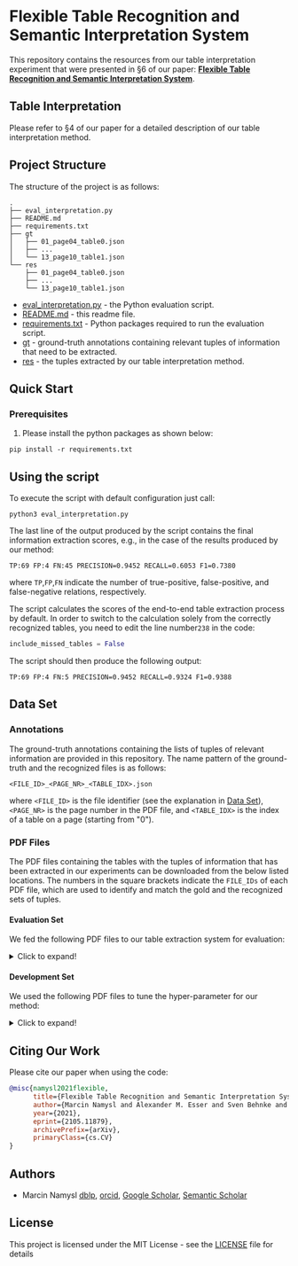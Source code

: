 # Flexible Table Recognition and Semantic Interpretation System
This repository contains the resources from our table interpretation experiment that were presented in §6 of our paper: [**Flexible Table Recognition and Semantic Interpretation System**](https://arxiv.org/abs/2105.11879).

## Table Interpretation

Please refer to §4 of our paper for a detailed description of our table interpretation method.

## Project Structure

The structure of the project is as follows:

```
.
├── eval_interpretation.py
├── README.md
├── requirements.txt
├── gt
│   ├── 01_page04_table0.json
│   ├── ...
│   └── 13_page10_table1.json
└── res
    ├── 01_page04_table0.json
    ├── ...
    └── 13_page10_table1.json
```

* [eval_interpretation.py](./eval_interpretation.py) - the Python evaluation script.
* [README.md](./README.md) - this readme file.
* [requirements.txt](./requirements.txt) - Python packages required to run the evaluation script.
* [gt](./gt) - ground-truth annotations containing relevant tuples of information that need to be extracted.
* [res](./res) - the tuples extracted by our table interpretation method. 

## Quick Start

### Prerequisites

1. Please install the python packages as shown below:

```shell
pip install -r requirements.txt
```

## Using the script

To execute the script with default configuration just call:

```shell
python3 eval_interpretation.py
```

The last line of the output produced by the script contains the final information extraction scores, e.g., in the case of the results produced by our method:

```
TP:69 FP:4 FN:45 PRECISION=0.9452 RECALL=0.6053 F1=0.7380
```

where `TP`,`FP`,`FN` indicate the number of true-positive, false-positive, and false-negative relations, respectively.

The script calculates the scores of the end-to-end table extraction process by default. In order to switch to the calculation solely from the correctly recognized tables, you need to edit the line number`238` in the code:

```py
include_missed_tables = False
```

The script should then produce the following output:

```
TP:69 FP:4 FN:5 PRECISION=0.9452 RECALL=0.9324 F1=0.9388
```

## Data Set 

### Annotations

The ground-truth annotations containing the lists of tuples of relevant information are provided in this repository. The name pattern of the ground-truth and the recognized files is as follows:

```
<FILE_ID>_<PAGE_NR>_<TABLE_IDX>.json
```
where `<FILE_ID>` is the file identifier (see the explanation in [Data Set](README.md#data-set)), `<PAGE_NR>` is the page number in the PDF file, and `<TABLE_IDX>` is the index of a table on a page (starting from "0").

### PDF Files

The PDF files containing the tables with the tuples of information that has been extracted in our experiments can be downloaded from the below listed locations. The numbers in the square brackets indicate the `FILE_IDs` of each PDF file, which are used to identify and match the gold and the recognized sets of tuples.

#### Evaluation Set

We fed the following PDF files to our table extraction system for evaluation:

<details>
  <summary>Click to expand!</summary>

  [01] Asfaha, Y., Schrenk, C., Alves Avelar, L. A., Lange, F., Wang, C., Bandolik, J. J., Hamacher, A., Kassack, M. U., & Kurz, T. (2020). Novel alkoxyamide-based histone deacetylase inhibitors reverse cisplatin resistance in chemoresistant cancer cells. Bioorganic & medicinal chemistry, 28(1), 115108. https://doi.org/10.1016/j.bmc.2019.115108
    
  [02] Basso, M., Chen, H. H., Tripathy, D., Conte, M., Apperley, K., De Simone, A., Keillor, J. W., Ratan, R., Nebbioso, A., Sarno, F., Altucci, L., & Milelli, A. (2018). Designing Dual Transglutaminase 2/Histone Deacetylase Inhibitors Effective at Halting Neuronal Death. ChemMedChem, 13(3), 227–230. https://doi.org/10.1002/cmdc.201700601
    
  [03] Chen, J., Sang, Z., Jiang, Y., Yang, C., & He, L. (2019). Design, synthesis, and biological evaluation of quinazoline derivatives as dual HDAC1 and HDAC6 inhibitors for the treatment of cancer. Chemical biology & drug design, 93(3), 232–241. https://doi.org/10.1111/cbdd.13405
    
  [04] Kassab, S. E., Mowafy, S., Alserw, A. M., Seliem, J. A., El-Naggar, S. M., Omar, N. N., & Awad, M. M. (2019). Structure-based design generated novel hydroxamic acid based preferential HDAC6 lead inhibitor with on-target cytotoxic activity against primary choroid plexus carcinoma. Journal of enzyme inhibition and medicinal chemistry, 34(1), 1062–1077. https://doi.org/10.1080/14756366.2019.1613987
    
  [05] Sharma, C., Oh, Y. J., Park, B., Lee, S., Jeong, C. H., Lee, S., Seo, J. H., & Seo, Y. H. (2019). Development of Thiazolidinedione-Based HDAC6 Inhibitors to Overcome Methamphetamine Addiction. International journal of molecular sciences, 20(24), 6213. https://doi.org/10.3390/ijms20246213
    
  [06] Miao, H., Gao, J., Mou, Z., Wang, B., Zhang, L., Su, L., Han, Y., & Luan, Y. (2019). Design, synthesis and biological evaluation of 4-piperidin-4-yl-triazole derivatives as novel histone deacetylase inhibitors. Bioscience trends, 13(2), 197–203. https://doi.org/10.5582/bst.2019.01055
    
  [07] Lv, W., Zhang, G., Barinka, C., Eubanks, J. H., & Kozikowski, A. P. (2017). Design and Synthesis of Mercaptoacetamides as Potent, Selective, and Brain Permeable Histone Deacetylase 6 Inhibitors. ACS medicinal chemistry letters, 8(5), 510–515. https://doi.org/10.1021/acsmedchemlett.7b00012
    
  [08] Zhang, Y., Yan, J., & Yao, T. P. (2017). Discovery of a fluorescent probe with HDAC6 selective inhibition. European journal of medicinal chemistry, 141, 596–602. https://doi.org/10.1016/j.ejmech.2017.10.022
    
  [09] Negmeldin, A. T., Knoff, J. R., & Pflum, M. (2018). The structural requirements of histone deacetylase inhibitors: C4-modified SAHA analogs display dual HDAC6/HDAC8 selectivity. European journal of medicinal chemistry, 143, 1790–1806. https://doi.org/10.1016/j.ejmech.2017.10.076
    
  [10] Reßing, N., Marquardt, V., Gertzen, C., Schöler, A., Schramm, A., Kurz, T., Gohlke, H., Aigner, A., Remke, M., & Hansen, F. K. (2018). Design, synthesis and biological evaluation of β-peptoid-capped HDAC inhibitors with anti-neuroblastoma and anti-glioblastoma activity. MedChemComm, 10(7), 1109–1115. https://doi.org/10.1039/c8md00454d
    
  [11] Choi, M. A., Park, S. Y., Chae, H. Y., Song, Y., Sharma, C., & Seo, Y. H. (2019). Design, synthesis and biological evaluation of a series of CNS penetrant HDAC inhibitors structurally derived from amyloid-β probes. Scientific reports, 9(1), 13187. https://doi.org/10.1038/s41598-019-49784-9
    
  [12] Debnath, S., Debnath, T., Bhaumik, S., Majumdar, S., Kalle, A. M., & Aparna, V. (2019). Discovery of novel potential selective HDAC8 inhibitors by combine ligand-based, structure-based virtual screening and in-vitro biological evaluation. Scientific reports, 9(1), 17174. https://doi.org/10.1038/s41598-019-53376-y
    
  [13] Xia, J., Hu, H., Xue, W., Wang, X. S., & Wu, S. (2018). The discovery of novel HDAC3 inhibitors via virtual screening and in vitro bioassay. Journal of enzyme inhibition and medicinal chemistry, 33(1), 525–535. https://doi.org/10.1080/14756366.2018.1437156

</details>

#### Development Set

We used the following PDF files to tune the hyper-parameter for our method:

<details>
  <summary>Click to expand!</summary>

  [14] Kozikowski, A. P., Shen, S., Pardo, M., Tavares, M. T., Szarics, D., Benoy, V., Zimprich, C. A., Kutil, Z., Zhang, G., Bařinka, C., Robers, M. B., Van Den Bosch, L., Eubanks, J. H., & Jope, R. S. (2019). Brain Penetrable Histone Deacetylase 6 Inhibitor SW-100 Ameliorates Memory and Learning Impairments in a Mouse Model of Fragile X Syndrome. ACS chemical neuroscience, 10(3), 1679–1695. https://doi.org/10.1021/acschemneuro.8b00600

  [15] Lee, H. Y., Fan, S. J., Huang, F. I., Chao, H. Y., Hsu, K. C., Lin, T. E., Yeh, T. K., Lai, M. J., Li, Y. H., Huang, H. L., Yang, C. R., & Liou, J. P. (2018). 5-Aroylindoles Act as Selective Histone Deacetylase 6 Inhibitors Ameliorating Alzheimer's Disease Phenotypes. Journal of medicinal chemistry, 61(16), 7087–7102. https://doi.org/10.1021/acs.jmedchem.8b00151

  [16] Stenzel, K., Hamacher, A., Hansen, F. K., Gertzen, C., Senger, J., Marquardt, V., Marek, L., Marek, M., Romier, C., Remke, M., Jung, M., Gohlke, H., Kassack, M. U., & Kurz, T. (2017). Alkoxyurea-Based Histone Deacetylase Inhibitors Increase Cisplatin Potency in Chemoresistant Cancer Cell Lines. Journal of medicinal chemistry, 60(13), 5334–5348. https://doi.org/10.1021/acs.jmedchem.6b01538

  [17] Yu, C. W., Hung, P. Y., Yang, H. T., Ho, Y. H., Lai, H. Y., Cheng, Y. S., & Chern, J. W. (2019). Quinazolin-2,4-dione-Based Hydroxamic Acids as Selective Histone Deacetylase-6 Inhibitors for Treatment of Non-Small Cell Lung Cancer. Journal of medicinal chemistry, 62(2), 857–874. https://doi.org/10.1021/acs.jmedchem.8b01590

</details>

## Citing Our Work

Please cite our paper when using the code:

```bibtex
@misc{namysl2021flexible,
      title={Flexible Table Recognition and Semantic Interpretation System}, 
      author={Marcin Namysl and Alexander M. Esser and Sven Behnke and Joachim Köhler},
      year={2021},
      eprint={2105.11879},
      archivePrefix={arXiv},
      primaryClass={cs.CV}
}
```

## Authors

* Marcin Namysl [dblp](https://dblp.uni-trier.de/pers/hd/n/Namysl:Marcin), [orcid](https://orcid.org/0000-0001-7066-1726), [Google Scholar](https://scholar.google.com/citations?user=JeY8avoAAAAJ&hl=en&oi=sra), [Semantic Scholar](https://www.semanticscholar.org/author/Marcin-Namysl/134442417)

## License

This project is licensed under the MIT License - see the [LICENSE](LICENSE) file for details
